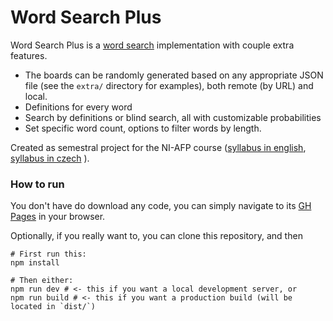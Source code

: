 # Word Search Plus

Word Search Plus is a [word search](https://en.wikipedia.org/wiki/Word_search ) implementation with couple extra features.

* The boards can be randomly generated based on any appropriate JSON file (see the `extra/` directory for examples), both remote (by URL) and local.
* Definitions for every word
* Search by definitions or blind search, all with customizable probabilities
* Set specific word count, options to filter words by length.

Created as semestral project for the NI-AFP course ([syllabus in english](https://bk.fit.cvut.cz/en/predmety/00/00/00/00/00/00/06/15/75/p6157506.html ), [syllabus in czech](https://bk.fit.cvut.cz/cz/predmety/00/00/00/00/00/00/06/15/75/p6157506.html ) ).

### How to run

You don't have do download any code, you can simply navigate to its [GH Pages](https://dolezvo1.github.io/wordsearchplus/ ) in your browser.

Optionally, if you really want to, you can clone this repository, and then

```shell
# First run this:
npm install

# Then either:
npm run dev # <- this if you want a local development server, or
npm run build # <- this if you want a production build (will be located in `dist/`)
```

